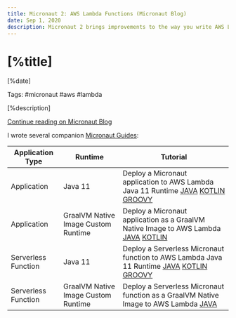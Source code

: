 ```yaml
---
title: Micronaut 2: AWS Lambda Functions (Micronaut Blog)
date: Sep 1, 2020
description: Micronaut 2 brings improvements to the way you write AWS Lambda functions. There are several things to consider (what's is your Lambda trigger, are you able to write a GraalVM Native Image of the function) which define what dependencies do you need, what is your handler, how to mitigate cold startup. 
---
```


# [%title]

[%date]

Tags: #micronaut #aws #lambda

[%description]

[Continue reading on Micronaut Blog](https://micronaut.io/blog/2020-08-31-micronaut-2-aws-lambda.html)

I wrote several companion [Micronaut Guides](https://guides.micronaut.io):

| Application Type | Runtime | Tutorial |
| --- | --- | --- | 
| Application | Java 11 | Deploy a Micronaut application to AWS Lambda Java 11 Runtime [JAVA](https://guides.micronaut.io/mn-application-aws-lambda-java11/guide/index.html) [KOTLIN](https://guides.micronaut.io/mn-application-aws-lambda-java11-kotlin/guide/index.html) [GROOVY](https://guides.micronaut.io/mn-application-aws-lambda-java11-groovy/guide/index.html)
| Application | GraalVM Native Image Custom Runtime | Deploy a Micronaut application as a GraalVM Native Image to AWS Lambda [JAVA](https://guides.micronaut.io/mn-application-aws-lambda-graalvm/guide/index.html) [KOTLIN](https://guides.micronaut.io/mn-application-aws-lambda-graalvm-kotlin/guide/index.html)
| Serverless Function | Java 11 | Deploy a Serverless Micronaut function to AWS Lambda Java 11 Runtime [JAVA](https://guides.micronaut.io/mn-serverless-function-aws-lambda/guide/index.html) [KOTLIN](https://guides.micronaut.io/mn-serverless-function-aws-lambda-kotlin/guide/index.html) [GROOVY](https://guides.micronaut.io/mn-serverless-function-aws-lambda-groovy/guide/index.html)
| Serverless Function | GraalVM Native Image Custom Runtime | Deploy a Serverless Micronaut function as a GraalVM Native Image to AWS Lambda [JAVA](https://guides.micronaut.io/mn-serverless-function-aws-lambda-graalvm/guide/index.html)